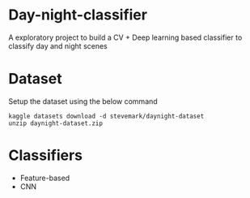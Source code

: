 # Day-night-classifier

A exploratory project to build a CV + Deep learning based classifier to classify day and night scenes

# Dataset
Setup the dataset using the below command

```
kaggle datasets download -d stevemark/daynight-dataset
unzip daynight-dataset.zip

```
# Classifiers
- Feature-based
- CNN
